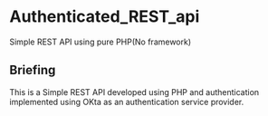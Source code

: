 # Authenticated_REST_api
Simple REST API using pure PHP(No framework)
## Briefing
This is a Simple REST API developed using PHP and authentication implemented using OKta as an authentication service provider.
